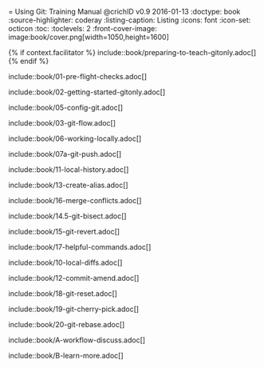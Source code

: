 = Using Git: Training Manual
@crichID
v0.9 2016-01-13
:doctype: book
:source-highlighter: coderay
:listing-caption: Listing
:icons: font
:icon-set: octicon
:toc:
:toclevels: 2
:front-cover-image: image:book/cover.png[width=1050,height=1600]

{% if context.facilitator %}
include::book/preparing-to-teach-gitonly.adoc[]
{% endif %}

include::book/01-pre-flight-checks.adoc[]

include::book/02-getting-started-gitonly.adoc[]

include::book/05-config-git.adoc[]

include::book/03-git-flow.adoc[]

include::book/06-working-locally.adoc[]

include::book/07a-git-push.adoc[]

include::book/11-local-history.adoc[]

include::book/13-create-alias.adoc[]

include::book/16-merge-conflicts.adoc[]

include::book/14.5-git-bisect.adoc[]

include::book/15-git-revert.adoc[]

include::book/17-helpful-commands.adoc[]

include::book/10-local-diffs.adoc[]

include::book/12-commit-amend.adoc[]

include::book/18-git-reset.adoc[]

include::book/19-git-cherry-pick.adoc[]

include::book/20-git-rebase.adoc[]

include::book/A-workflow-discuss.adoc[]

include::book/B-learn-more.adoc[]
